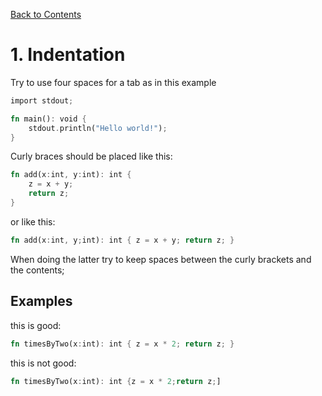 [Back to Contents](https://github.com/OIL-language/OIL-style-guide/blob/main/README.md)
# 1. Indentation

Try to use four spaces for a tab as in this example

```rust
import stdout;

fn main(): void {
    stdout.println("Hello world!");
}
```

Curly braces should be placed like this:
```rust
fn add(x:int, y:int): int {
    z = x + y;
    return z;
}
```
or like this:
```rust
fn add(x:int, y;int): int { z = x + y; return z; }
```
When doing the latter try to keep spaces between the curly brackets and the contents;

## Examples

this is good:
```rust
fn timesByTwo(x:int): int { z = x * 2; return z; }
```
this is not good:
```rust
fn timesByTwo(x:int): int {z = x * 2;return z;]
```
